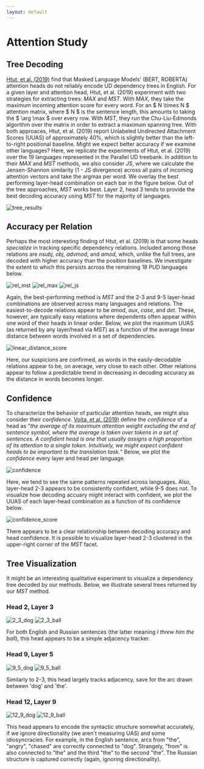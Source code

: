 ```yaml
---
layout: default
---
```


# Attention Study

## Tree Decoding

[Htut, et al. (2019)](https://arxiv.org/pdf/1911.12246.pdf) find that Masked Language Models' (BERT, ROBERTA) attention heads do not reliably encode UD dependency trees in English. For a given layer and attention head, Htut, et al. (2019) experiment with two strategies for extracting trees: *MAX* and *MST*. With *MAX*, they take the maximum incoming attention score for every word. For an $ N \times N $ attention matrix, where $ N $ is the sentence length, this amounts to taking the $ \arg \max $ over every row. With *MST*, they run the Chu-Liu-Edmonds algorithm over the matrix in order to extract a maximum spanning tree. With both approaces, Htut, et al. (2019) report Unlabeled Undirected Attachment Scores (UUAS) of approximately 40%, which is slightly better than the left-to-right positional baseline. Might we expect better accuracy if we examine other languages? Here, we replicate the experiments of Htut, et al. (2019) over the 19 languages represented in the Parallel UD treebank. In addition to their *MAX* and *MST* methods, we also consider *JS*, where we calculate the Jensen-Shannon similarity (1 - JS divergence) across all pairs of incoming attention vectors and take the argmax per word. We overlay the best performing layer-head combination on each bar in the figure below. Out of the tree approaches, *MST* works best. Layer 2, head 3 tends to provide the best decoding accuracy using *MST* for the majority of languages.

![tree_results](images/uuas_total.png)

## Accuracy per Relation

Perhaps the most interesting finding of Htut, et al. (2019) is that some heads *specialize* in tracking specific dependency relations. Included among those relations are *nsubj*, *obj*, *advmod*, and *amod*, which, unlike the full trees, are decoded with higher accuracy than the position baselines. We investigate the extent to which this persists across the remaining 18 PUD languages below. 

![rel_mst](images/attention_mst.max.png)
![rel_max](images/attention_max.max.png)
![rel_js](images/attention_js.max.png)

Again, the best-performing method is *MST* and the 2-3 and 9-5 layer-head combinations are observed across many languages and relations. The easiest-to-decode relations appear to be *amod*, *aux*, *case*, and *det*. These, however, are typically easy relations where dependents often appear within one word of their heads in linear order. Below, we plot the maximum UUAS (as returned by any layer/head via *MST*) as a function of the average linear distance between words involved in a set of dependencies. 

![linear_distance_score](images/linear_distance_max_corr.png)

Here, our suspicions are confirmed, as words in the easily-decodable relations appear to be, on average, very close to each other. Other relations appear to follow a predictable trend in decreasing in decoding accuracy as the distance in words becomes longer. 

## Confidence

To characterize the behavior of particular attention heads, we might also consider their *confidence*. [Voita, et al. (2019)](https://www.aclweb.org/anthology/P19-1580.pdf) define the *confidence* of a head as "*the average of its maximum attention weight excluding the end of sentence symbol, where the average is taken over tokens in a set of sentences. A confident head is one that usually assigns a high proportion of its attention to a single token. Intuitively, we might expect confident heads to be important to the translation task.*" Below, we plot the *confidence* every layer and head per language. 

![confidence](images/confidence.png)

Here, we tend to see the same patterns repeated across languages. Also, layer-head 2-3 appears to be consistently confident, while 9-5 does not. To visualize how decoding accuary might interact with confident, we plot the UUAS of each layer-head combination as a function of its confidence below. 

![confidence_score](images/confidence_corr.png)

There appears to be a clear relationship between decoding accuracy and head confidence. It is possible to visualize layer-head 2-3 clustered in the upper-right corner of the *MST* facet. 

## Tree Visualization

It might be an interesting qualitative experiment to visualize a dependency tree decoded by our methods. Below, we illustrate several trees returned by our *MST* method. 

### Head 2, Layer 3

![2_3_dog](images/2-3_dog.png)
![2_3_ball](images/2-3_ball.png)

For both English and Russian sentences (the latter meaning *I threw him the ball*), this head appears to be a simple adjacency tracker. 

### Head 9, Layer 5

![9_5_dog](images/9-5_dog.png)
![9_5_ball](images/9-5_ball.png)

Similarly to 2-3, this head largely tracks adjacency, save for the arc drawn between 'dog' and 'the'.

### Head 12, Layer 9

![12_9_dog](images/12-9_dog.png)
![12_9_ball](images/12-9_ball.png)

This head appears to encode the syntactic structure somewhat accurately, if we ignore directionality (we aren't measuring UAS) and some idiosyncracies. For example, in the English sentence, arcs from "the", "angry", "chased" are correctly connected to "dog". Strangely, "from" is also connected to "the" and the third "the" to the second "the". The Russian structure is captured correctly (again, ignoring directionality). 
